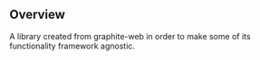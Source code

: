 ## Overview

A library created from graphite-web in order to make
some of its functionality framework agnostic.